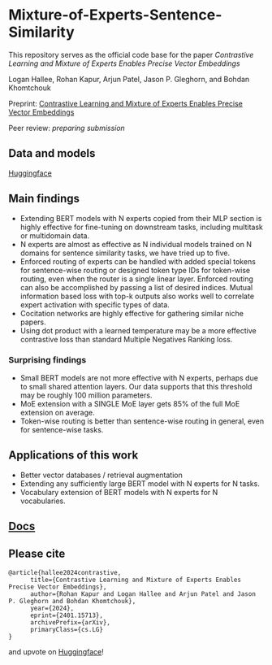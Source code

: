 # Mixture-of-Experts-Sentence-Similarity
 
This repository serves as the official code base for the paper _Contrastive Learning and Mixture of Experts Enables Precise Vector Embeddings_

Logan Hallee, Rohan Kapur, Arjun Patel, Jason P. Gleghorn, and Bohdan Khomtchouk

Preprint: [Contrastive Learning and Mixture of Experts Enables Precise Vector Embeddings](https://arxiv.org/abs/2401.15713)

Peer review: _preparing submission_

## Data and models
[Huggingface](https://huggingface.co/collections/lhallee/sentence-similarity-65fb9545a1731c75dc5dd6a7)

## Main findings
* Extending BERT models with N experts copied from their MLP section is highly effective for fine-tuning on downstream tasks, including multitask or multidomain data.
* N experts are almost as effective as N individual models trained on N domains for sentence similarity tasks, we have tried up to five.
* Enforced routing of experts can be handled with added special tokens for sentence-wise routing or designed token type IDs for token-wise routing, even when the router is a single linear layer. Enforced routing can also be accomplished by passing a list of desired indices. Mutual information based loss with top-k outputs also works well to correlate expert activation with specific types of data.
* Cocitation networks are highly effective for gathering similar niche papers.
* Using dot product with a learned temperature may be a more effective contrastive loss than standard Multiple Negatives Ranking loss.
### Surprising findings
* Small BERT models are not more effective with N experts, perhaps due to small shared attention layers. Our data supports that this threshold may be roughly 100 million parameters.
* MoE extension with a SINGLE MoE layer gets 85% of the full MoE extension on average.
* Token-wise routing is better than sentence-wise routing in general, even for sentence-wise tasks.

## Applications of this work
* Better vector databases / retrieval augmentation
* Extending any sufficiently large BERT model with N experts for N tasks.
* Vocabulary extension of BERT models with N experts for N vocabularies.

## [Docs](https://github.com/Gleghorn-Lab/Mixture-of-Experts-Sentence-Similarity/tree/main/documentation)

## Please cite
```
@article{hallee2024contrastive,
      title={Contrastive Learning and Mixture of Experts Enables Precise Vector Embeddings}, 
      author={Rohan Kapur and Logan Hallee and Arjun Patel and Jason P. Gleghorn and Bohdan Khomtchouk},
      year={2024},
      eprint={2401.15713},
      archivePrefix={arXiv},
      primaryClass={cs.LG}
}
```
and upvote on [Huggingface](https://huggingface.co/papers/2401.15713)!
